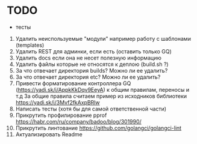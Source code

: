 
TODO
====


-  тесты

1. Удалить неиспользуемые "модули" например работу с шаблонами (templates)
2. Удалить REST для админки, если есть (оставить только GQ)
3. Удалить docs если она не несет полезную информацию
4. Удалить файлы которые не относятся к деплою (build.sh ?)
5. За что отвечает директория builds? Можно ли ее удалить?
6. За что отвечает директория etc? Можно ли ее удалить?
7. Привести форматирование контроллера GQ (https://yadi.sk/i/AppkKkDqv9EeyA) к общим правилам, переносы и т.д За общие правила считаем пример из исходников библиотеки https://yadi.sk/i/3Mvf2fkAxpBRlw
8. Написать тесты (хотя бы для самой ответственной части)
9. Прикрутить профилирование pprof https://habr.com/ru/company/badoo/blog/301990/
10. Прикрутить линтование https://github.com/golangci/golangci-lint
11. Актуализировать Readme


